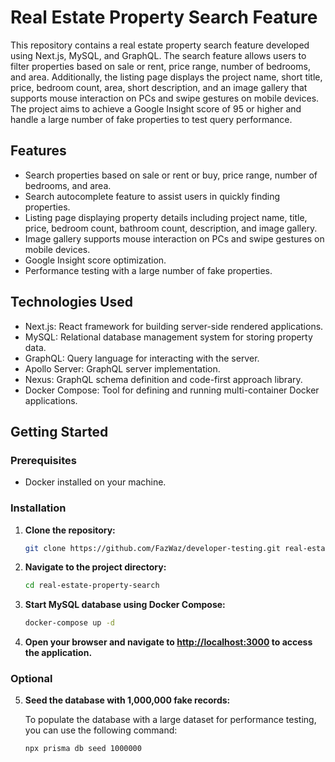 # Real Estate Property Search Feature

This repository contains a real estate property search feature developed using Next.js, MySQL, and GraphQL. The search feature allows users to filter properties based on sale or rent, price range, number of bedrooms, and area. Additionally, the listing page displays the project name, short title, price, bedroom count, area, short description, and an image gallery that supports mouse interaction on PCs and swipe gestures on mobile devices. The project aims to achieve a Google Insight score of 95 or higher and handle a large number of fake properties to test query performance.

## Features

- Search properties based on sale or rent or buy, price range, number of bedrooms, and area.
- Search autocomplete feature to assist users in quickly finding properties.
- Listing page displaying property details including project name, title, price, bedroom count, bathroom count, description, and image gallery.
- Image gallery supports mouse interaction on PCs and swipe gestures on mobile devices.
- Google Insight score optimization.
- Performance testing with a large number of fake properties.

## Technologies Used

- Next.js: React framework for building server-side rendered applications.
- MySQL: Relational database management system for storing property data.
- GraphQL: Query language for interacting with the server.
- Apollo Server: GraphQL server implementation.
- Nexus: GraphQL schema definition and code-first approach library.
- Docker Compose: Tool for defining and running multi-container Docker applications.

## Getting Started

### Prerequisites

- Docker installed on your machine.

### Installation

1. **Clone the repository:**

    ```bash
    git clone https://github.com/FazWaz/developer-testing.git real-estate-property-search
    ```

2. **Navigate to the project directory:**

    ```bash
    cd real-estate-property-search
    ```

3. **Start MySQL database using Docker Compose:**

    ```bash
    docker-compose up -d
    ```

4. **Open your browser and navigate to [http://localhost:3000](http://localhost:3000) to access the application.**

### Optional

5. **Seed the database with 1,000,000 fake records:**

   To populate the database with a large dataset for performance testing, you can use the following command:

   ```bash
   npx prisma db seed 1000000
